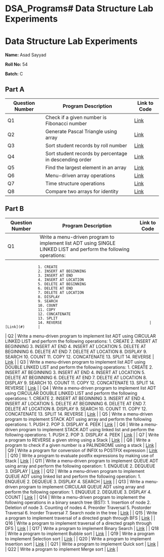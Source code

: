 # DSA_Programs# Data Structure Lab Experiments



# Data Structure Lab Experiments


**Name:** Asad Sayyad

**Roll No:** 54

**Batch:** C


## Part A

| Question Number | Program Description                                      | Link to Code |
| --------------- | ------------------------------------------------------- | ------------ |
| Q1              | Check if a given number is Fibonacci number             | [Link](https://github.com/AsadSayyad92/DSA_Programs/blob/main/54_1_Asad.c)     |
| Q2              | Generate Pascal Triangle using array                   | [Link](https://github.com/AsadSayyad92/DSA_Programs/blob/main/54_2_Asad.c)     |
| Q3              | Sort student records by roll number                     | [Link](https://github.com/AsadSayyad92/DSA_Programs/blob/main/54_3_Asad.c)     |
| Q4              | Sort student records by percentage in descending order  | [Link](https://github.com/AsadSayyad92/DSA_Programs/blob/main/54_4_Asad.c)     |
| Q5              | Find the largest element in an array                    | [Link](https://github.com/AsadSayyad92/DSA_Programs/blob/main/54_5_Asad.c)     |
| Q6              | Menu-driven array operations                             | [Link](https://github.com/AsadSayyad92/DSA_Programs/blob/main/54_6_Asad.c)     |
| Q7              | Time structure operations                                | [Link](https://github.com/AsadSayyad92/DSA_Programs/blob/main/54_7_Asad.c)     |
| Q8              | Compare two arrays for identity                         | [Link](https://github.com/AsadSayyad92/DSA_Programs/blob/main/54_8_Asad.c)     |

## Part B

| Question Number | Program Description                                              | Link to Code   |
| --------------- | --------------------------------------------------------------- | -------------  |
| Q1              | Write a menu-driven program to implement list ADT using SINGLE LINKED LIST and perform the following operations:
                   1. CREATE
                   2. INSERT AT BEGINNING
                   3. INSERT AT END
                   4. INSERT AT LOCATION
                   5. DELETE AT BEGINNING
                   6. DELETE AT END
                   7. DELETE AT LOCATION
                   8. DISPLAY
                   9. SEARCH
                   10. COUNT
                   11. COPY
                   12. CONCATENATE
                   13. SPLIT
                   14. REVERSE                                        | [Link](#)      |
| Q2              | Write a menu-driven program to implement list ADT using CIRCULAR LINKED LIST and perform the following operations:
                   1. CREATE
                   2. INSERT AT BEGINNING
                   3. INSERT AT END
                   4. INSERT AT LOCATION
                   5. DELETE AT BEGINNING
                   6. DELETE AT END
                   7. DELETE AT LOCATION
                   8. DISPLAY
                   9. SEARCH
                   10. COUNT
                   11. COPY
                   12. CONCATENATE
                   13. SPLIT
                   14. REVERSE                                        | [Link](#)      |
| Q3              | Write a menu-driven program to implement list ADT using DOUBLE LINKED LIST and perform the following operations:
                   1. CREATE
                   2. INSERT AT BEGINNING
                   3. INSERT AT END
                   4. INSERT AT LOCATION
                   5. DELETE AT BEGINNING
                   6. DELETE AT END
                   7. DELETE AT LOCATION
                   8. DISPLAY
                   9. SEARCH
                   10. COUNT
                   11. COPY
                   12. CONCATENATE
                   13. SPLIT
                   14. REVERSE                                        | [Link](#)      |
| Q4              | Write a menu-driven program to implement list ADT using CIRCULAR DOUBLE LINKED LIST and perform the following operations:
                   1. CREATE
                   2. INSERT AT BEGINNING
                   3. INSERT AT END
                   4. INSERT AT LOCATION
                   5. DELETE AT BEGINNING
                   6. DELETE AT END
                   7. DELETE AT LOCATION
                   8. DISPLAY
                   9. SEARCH
                   10. COUNT
                   11. COPY
                   12. CONCATENATE
                   13. SPLIT
                   14. REVERSE                                        | [Link](#)      |
| Q5              | Write a menu-driven program to implement STACK ADT using array and perform the following operations:
                   1. PUSH
                   2. POP
                   3. DISPLAY
                   4. PEEK                                         | [Link](#)      |
| Q6              | Write a menu-driven program to implement STACK ADT using linked list and perform the following operations:
                   1. PUSH
                   2. POP
                   3. DISPLAY
                   4. PEEK                                         | [Link](#)      |
| Q7              | Write a program to REVERSE a given string using a Stack            | [Link](#)      |
| Q8              | Write a program to check if a given number is a PALINDROME using a stack | [Link](#)      |
| Q9              | Write a program for conversion of INFIX to POSTFIX expression      | [Link](#)      |
| Q10             | Write a program to evaluate postfix expressions by making use of Stack | [Link](#)      |
| Q11             | Write a menu-driven program to implement QUEUE ADT using array and perform the following operation:
                   1. ENQUEUE
                   2. DEQUEUE
                   3. DISPLAY                                    | [Link](#)      |
| Q12             | Write a menu-driven program to implement QUEUE ADT using linked list and perform the following operation:
                   1. ENQUEUE
                   2. DEQUEUE
                   3. DISPLAY
                   4. SEARCH                                    | [Link](#)      |
| Q13             | Write a menu-driven program to implement CIRCULAR QUEUE ADT using array and perform the following operation:
                   1. ENQUEUE
                   2. DEQUEUE
                   3. DISPLAY
                   4. COUNT                                     | [Link](#)      |
| Q14             | Write a menu-driven program to implement the following operations in a binary search tree (BST):
                   1. Insertion of node
                   2. Deletion of node
                   3. Counting of nodes
                   4. Preorder Traversal
                   5. Postorder Traversal
                   6. Inorder Traversal
                   7. Search node in the tree              | [Link](#)      |
| Q15             | Write a program to implement traversal of a directed graph through BFS  | [Link](#)      |
| Q16             | Write a program to implement traversal of a directed graph through DFS  | [Link](#)      |
| Q17             | Write a program to implement Binary Search  | [Link](#)      |
| Q18             | Write a program to implement Bubble sort  | [Link](#)      |
| Q19             | Write a program to implement Selection sort  | [Link](#)      |
| Q20             | Write a program to implement Insertion sort  | [Link](#)      |
| Q21             | Write a program to implement Quick sort  | [Link](#)      |
| Q22             | Write a program to implement Merge sort  | [Link](#)      |
